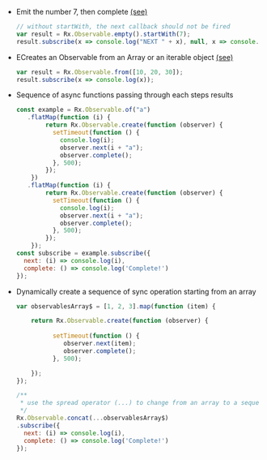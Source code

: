 - Emit the number 7, then complete [(see)](http://reactivex.io/rxjs/class/es6/Observable.js~Observable.html#static-method-defer)
    ```js
    // without startWith, the next callback should not be fired
    var result = Rx.Observable.empty().startWith(7);
    result.subscribe(x => console.log("NEXT " + x), null, x => console.log("complete"));
    ```


- ECreates an Observable from an Array or an iterable object [(see)](http://reactivex.io/rxjs/class/es6/Observable.js~Observable.html#static-method-never)
    ```js
    var result = Rx.Observable.from([10, 20, 30]);
    result.subscribe(x => console.log(x));
    ```

- Sequence of async functions passing through each steps results
    ```js
    const example = Rx.Observable.of("a")
       .flatMap(function (i) {
            return Rx.Observable.create(function (observer) {
              setTimeout(function () {
                console.log(i);
                observer.next(i + "a");
                observer.complete();
              }, 500);
            });
        })
       .flatMap(function (i) {
            return Rx.Observable.create(function (observer) {
              setTimeout(function () {
                console.log(i);
                observer.next(i + "a");
                observer.complete();
              }, 500);
            });
        });
    const subscribe = example.subscribe({
      next: (i) => console.log(i),
      complete: () => console.log('Complete!')
    });
    ```
    
- Dynamically create a sequence of sync operation starting from an array
    ```js
    var observablesArray$ = [1, 2, 3].map(function (item) {

        return Rx.Observable.create(function (observer) {
          
              setTimeout(function () {
                 observer.next(item);
                 observer.complete();   
              }, 500);

        });
    });

    /**
     * use the spread operator (...) to change from an array to a sequence of parameters
     */
    Rx.Observable.concat(...observablesArray$)
    .subscribe({
      next: (i) => console.log(i),
      complete: () => console.log('Complete!')
    });
    ```

